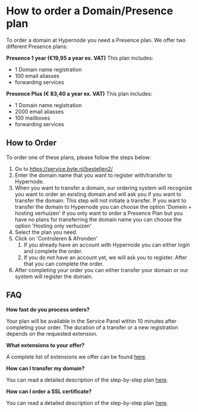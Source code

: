 <!-- source: https://support.hypernode.com/en/getting-started/how-to-order/how-to-order-a-domain-presence-plan/ -->
# How to order a Domain/Presence plan

To order a domain at Hypernode you need a Presence plan. We offer two different Presence plans:

**Presence 1 year (€19,95 a year ex. VAT)** This plan includes:

* 1 Domain name registration
* 100 email aliasses
* forwarding services

**Presence Plus (€ 83,40 a year ex. VAT)** This plan includes:

* 1 Domain name registration
* 2000 email aliasses
* 100 mailboxes
* forwarding services

How to Order
------------

To order one of these plans, please follow the steps below:

1. Go to <https://service.byte.nl/bestellen2/>
2. Enter the domain name that you want to register with/transfer to Hypernode.
3. When you want to transfer a domain, our ordering system will recognize you want to order an existing domain and will ask you if you want to transfer the domain. This step will not initiate a transfer. If you want to transfer the domain to Hypernode you can choose the option 'Domein + hosting verhuizen' if you only want to order a Presence Plan but you have no plans for transferring the domain name you can choose the option 'Hosting only verhuizen'
4. Select the plan you need.
5. Click on 'Controleren & Afronden'
	1. If you already have an account with Hypernode you can either login and complete the order.
	2. If you do not have an account yet, we will ask you to register. After that you can complete the order.
6. After completing your order you can either transfer your domain or our system will register the domain.

FAQ
---

**How fast do you process orders?**

Your plan will be available in the Service Panel within 10 minutes after completing your order. The duration of a transfer or a new registration depends on the requested extension. 

**What extensions to your offer?**

A complete list of extensions we offer can be found [here](https://www.byte.nl/domeinnaam/). 

**How can I transfer my domain?**

You can read a detailed description of the step-by-step plan [here](https://support.hypernode.com/en/services/domains/how-to-transfer-your-domain-to-hypernode).

**How can I order a SSL certificate?**

You can read a detailed description of the step-by-step plan [here](https://support.hypernode.com/en/hypernode/ssl/how-to-use-ssl-certificates-on-your-hypernode-when-ordered-via-byte-nl#Order-an-SSL-Certificate).
